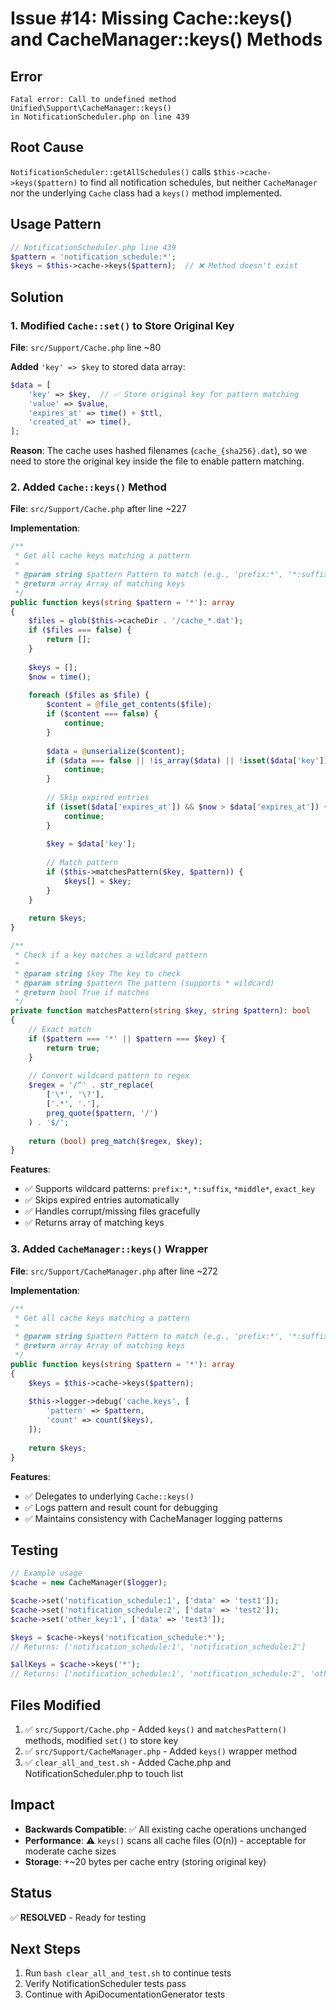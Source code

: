 # Issue #14: Missing Cache::keys() and CacheManager::keys() Methods

## Error
```
Fatal error: Call to undefined method Unified\Support\CacheManager::keys() 
in NotificationScheduler.php on line 439
```

## Root Cause
`NotificationScheduler::getAllSchedules()` calls `$this->cache->keys($pattern)` to find all notification schedules, but neither `CacheManager` nor the underlying `Cache` class had a `keys()` method implemented.

## Usage Pattern
```php
// NotificationScheduler.php line 439
$pattern = 'notification_schedule:*';
$keys = $this->cache->keys($pattern);  // ❌ Method doesn't exist
```

## Solution

### 1. Modified `Cache::set()` to Store Original Key
**File**: `src/Support/Cache.php` line ~80

**Added** `'key' => $key` to stored data array:
```php
$data = [
    'key' => $key,  // ✅ Store original key for pattern matching
    'value' => $value,
    'expires_at' => time() + $ttl,
    'created_at' => time(),
];
```

**Reason**: The cache uses hashed filenames (`cache_{sha256}.dat`), so we need to store the original key inside the file to enable pattern matching.

### 2. Added `Cache::keys()` Method
**File**: `src/Support/Cache.php` after line ~227

**Implementation**:
```php
/**
 * Get all cache keys matching a pattern
 * 
 * @param string $pattern Pattern to match (e.g., 'prefix:*', '*:suffix', 'exact_key')
 * @return array Array of matching keys
 */
public function keys(string $pattern = '*'): array
{
    $files = glob($this->cacheDir . '/cache_*.dat');
    if ($files === false) {
        return [];
    }
    
    $keys = [];
    $now = time();
    
    foreach ($files as $file) {
        $content = @file_get_contents($file);
        if ($content === false) {
            continue;
        }
        
        $data = @unserialize($content);
        if ($data === false || !is_array($data) || !isset($data['key'])) {
            continue;
        }
        
        // Skip expired entries
        if (isset($data['expires_at']) && $now > $data['expires_at']) {
            continue;
        }
        
        $key = $data['key'];
        
        // Match pattern
        if ($this->matchesPattern($key, $pattern)) {
            $keys[] = $key;
        }
    }
    
    return $keys;
}

/**
 * Check if a key matches a wildcard pattern
 * 
 * @param string $key The key to check
 * @param string $pattern The pattern (supports * wildcard)
 * @return bool True if matches
 */
private function matchesPattern(string $key, string $pattern): bool
{
    // Exact match
    if ($pattern === '*' || $pattern === $key) {
        return true;
    }
    
    // Convert wildcard pattern to regex
    $regex = '/^' . str_replace(
        ['\*', '\?'],
        ['.*', '.'],
        preg_quote($pattern, '/')
    ) . '$/';
    
    return (bool) preg_match($regex, $key);
}
```

**Features**:
- ✅ Supports wildcard patterns: `prefix:*`, `*:suffix`, `*middle*`, `exact_key`
- ✅ Skips expired entries automatically
- ✅ Handles corrupt/missing files gracefully
- ✅ Returns array of matching keys

### 3. Added `CacheManager::keys()` Wrapper
**File**: `src/Support/CacheManager.php` after line ~272

**Implementation**:
```php
/**
 * Get all cache keys matching a pattern
 * 
 * @param string $pattern Pattern to match (e.g., 'prefix:*', '*:suffix', 'exact_key')
 * @return array Array of matching keys
 */
public function keys(string $pattern = '*'): array
{
    $keys = $this->cache->keys($pattern);
    
    $this->logger->debug('cache.keys', [
        'pattern' => $pattern,
        'count' => count($keys),
    ]);
    
    return $keys;
}
```

**Features**:
- ✅ Delegates to underlying `Cache::keys()`
- ✅ Logs pattern and result count for debugging
- ✅ Maintains consistency with CacheManager logging patterns

## Testing
```php
// Example usage
$cache = new CacheManager($logger);

$cache->set('notification_schedule:1', ['data' => 'test1']);
$cache->set('notification_schedule:2', ['data' => 'test2']);
$cache->set('other_key:1', ['data' => 'test3']);

$keys = $cache->keys('notification_schedule:*');
// Returns: ['notification_schedule:1', 'notification_schedule:2']

$allKeys = $cache->keys('*');
// Returns: ['notification_schedule:1', 'notification_schedule:2', 'other_key:1']
```

## Files Modified
1. ✅ `src/Support/Cache.php` - Added `keys()` and `matchesPattern()` methods, modified `set()` to store key
2. ✅ `src/Support/CacheManager.php` - Added `keys()` wrapper method
3. ✅ `clear_all_and_test.sh` - Added Cache.php and NotificationScheduler.php to touch list

## Impact
- **Backwards Compatible**: ✅ All existing cache operations unchanged
- **Performance**: ⚠️ `keys()` scans all cache files (O(n)) - acceptable for moderate cache sizes
- **Storage**: +~20 bytes per cache entry (storing original key)

## Status
✅ **RESOLVED** - Ready for testing

## Next Steps
1. Run `bash clear_all_and_test.sh` to continue tests
2. Verify NotificationScheduler tests pass
3. Continue with ApiDocumentationGenerator tests

